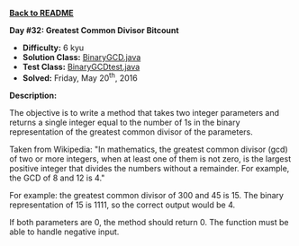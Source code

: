 <a href=https://github.com/michaelwm/KataDay><b>Back to README</b><a>

<b>Day #32: Greatest Common Divisor Bitcount</b>

* <b>Difficulty:</b> 6 kyu
* <b>Solution Class:</b> [BinaryGCD.java](BinaryGCD.java)
* <b>Test Class:</b> [BinaryGCDtest.java](BinaryGCDtest.java)
* <b>Solved:</b> Friday, May 20<sup>th</sup>, 2016

<b>Description:</b>

The objective is to write a method that takes two integer parameters and returns a single integer equal to the number of 1s in the binary representation of the greatest common divisor of the parameters.

Taken from Wikipedia: "In mathematics, the greatest common divisor (gcd) of two or more integers, when at least one of them is not zero, is the largest positive integer that divides the numbers without a remainder. For example, the GCD of 8 and 12 is 4."

For example: the greatest common divisor of 300 and 45 is 15. The binary representation of 15 is 1111, so the correct output would be 4.

If both parameters are 0, the method should return 0. The function must be able to handle negative input.